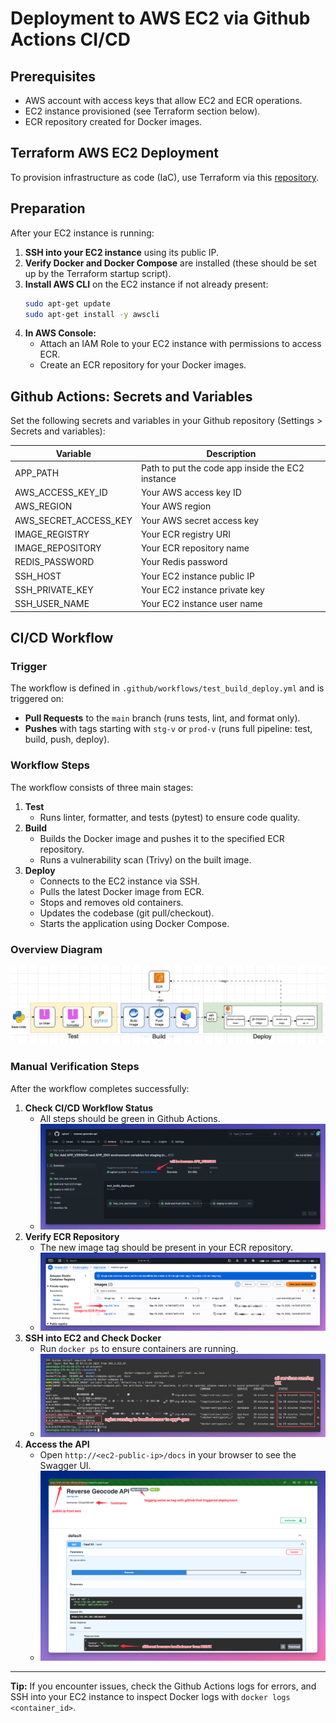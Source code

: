 # Deployment to AWS EC2 via Github Actions CI/CD

## Prerequisites

- AWS account with access keys that allow EC2 and ECR operations.
- EC2 instance provisioned (see Terraform section below).
- ECR repository created for Docker images.

## Terraform AWS EC2 Deployment

To provision infrastructure as code (IaC), use Terraform via this [repository](https://github.com/agfianf/terraform-tutorial/tree/main/projects/005-provisioning-ec2-aws).

## Preparation

After your EC2 instance is running:

1. **SSH into your EC2 instance** using its public IP.
2. **Verify Docker and Docker Compose** are installed (these should be set up by the Terraform startup script).
3. **Install AWS CLI** on the EC2 instance if not already present:
   ```sh
   sudo apt-get update
   sudo apt-get install -y awscli
   ```
4. **In AWS Console:**
   - Attach an IAM Role to your EC2 instance with permissions to access ECR.
   - Create an ECR repository for your Docker images.

## Github Actions: Secrets and Variables

Set the following secrets and variables in your Github repository (Settings > Secrets and variables):

| Variable              | Description                                 |
|-----------------------|---------------------------------------------|
| APP_PATH              | Path to put the code app inside the EC2 instance |
| AWS_ACCESS_KEY_ID     | Your AWS access key ID                      |
| AWS_REGION            | Your AWS region                             |
| AWS_SECRET_ACCESS_KEY | Your AWS secret access key                  |
| IMAGE_REGISTRY        | Your ECR registry URI                       |
| IMAGE_REPOSITORY      | Your ECR repository name                    |
| REDIS_PASSWORD        | Your Redis password                         |
| SSH_HOST              | Your EC2 instance public IP                 |
| SSH_PRIVATE_KEY       | Your EC2 instance private key               |
| SSH_USER_NAME         | Your EC2 instance user name                 |

## CI/CD Workflow

### Trigger

The workflow is defined in `.github/workflows/test_build_deploy.yml` and is triggered on:

- **Pull Requests** to the `main` branch (runs tests, lint, and format only).
- **Pushes** with tags starting with `stg-v` or `prod-v` (runs full pipeline: test, build, push, deploy).

### Workflow Steps

The workflow consists of three main stages:

1. **Test**
   - Runs linter, formatter, and tests (pytest) to ensure code quality.
2. **Build**
   - Builds the Docker image and pushes it to the specified ECR repository.
   - Runs a vulnerability scan (Trivy) on the built image.
3. **Deploy**
   - Connects to the EC2 instance via SSH.
   - Pulls the latest Docker image from ECR.
   - Stops and removes old containers.
   - Updates the codebase (git pull/checkout).
   - Starts the application using Docker Compose.

### Overview Diagram

![image](../assets/deployment/overview.gif)


### Manual Verification Steps

After the workflow completes successfully:

1. **Check CI/CD Workflow Status**
   - All steps should be green in Github Actions.
   - ![image](../assets/deployment/01-cicd.png)
2. **Verify ECR Repository**
   - The new image tag should be present in your ECR repository.
   - ![image](../assets/deployment/02-ecr.png)
3. **SSH into EC2 and Check Docker**
   - Run `docker ps` to ensure containers are running.
   - ![image](../assets/deployment/03-ssh-ec2.png)
4. **Access the API**
   - Open `http://<ec2-public-ip>/docs` in your browser to see the Swagger UI.
   - ![image](../assets/deployment/04-swagger.png)

---

**Tip:**
If you encounter issues, check the Github Actions logs for errors, and SSH into your EC2 instance to inspect Docker logs with `docker logs <container_id>`.
